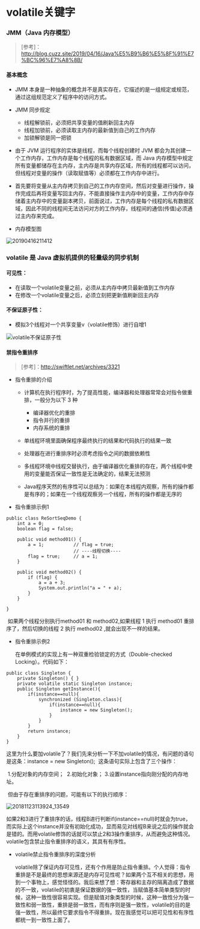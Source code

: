 # volatile关键字

### JMM（Java 内存模型）

> [参考]：http://blog.cuzz.site/2019/04/16/Java%E5%B9%B6%E5%8F%91%E7%BC%96%E7%A8%8B/

#### 基本概念

- JMM 本身是一种抽象的概念并不是真实存在，它描述的是一组规定或规范，通过这组规范定义了程序中的访问方式。

- JMM 同步规定

  - 线程解锁前，必须把共享变量的值刷新回主内存
  - 线程加锁前，必须读取主内存的最新值到自己的工作内存
  - 加锁解锁是同一把锁

- 由于 JVM 运行程序的实体是线程，而每个线程创建时 JVM 都会为其创建一个工作内存，工作内存是每个线程的私有数据区域，而  Java  内存模型中规定所有变量都储存在主内存，主内存是共享内存区域，所有的线程都可以访问，但线程对变量的操作（读取赋值等）必须都在工作内存中进行。

- 首先要将变量从主内存拷贝到自己的工作内存空间，然后对变量进行操作，操作完成后再将变量写回主内存，不能直接操作主内存中的变量，工作内存中存储着主内存中的变量副本拷贝，前面说过，工作内存是每个线程的私有数据区域，因此不同的线程间无法访问对方的工作内存，线程间的通信(传值)必须通过主内存来完成。

- 内存模型图

![20190416211412](assets/20190416211412.png)

### volatile 是 Java 虚拟机提供的轻量级的同步机制

#### 可见性：

- 在读取一个volatile变量之前，必须从主内存中拷贝最新值到工作内存
- 在修改一个volatile变量之后，必须立刻把更新值刷新回主内存

#### 不保证原子性：

- 模拟3个线程对一个共享变量v（volatile修饰）进行自增1

![volatile不保证原子性](assets/volatile不保证原子性-1558938293237.png)

#### 禁指令重排序

>[参考]：http://swiftlet.net/archives/3321

- 指令重排的介绍

  - 计算机在执行程序时，为了提高性能，编译器和处理器常常会对指令做重排，一般分为以下 3 种
    - 编译器优化的重排
    - 指令并行的重排
    - 内存系统的重排

  - 单线程环境里面确保程序最终执行的结果和代码执行的结果一致

  - 处理器在进行重排序时必须考虑指令之间的数据依赖性

  - 多线程环境中线程交替执行，由于编译器优化重排的存在，两个线程中使用的变量能否保证一致性是无法确定的，结果无法预测

  - Java程序天然的有序性可以总结为：如果在本线程内观察，所有的操作都是有序的；如果在一个线程观察另一个线程，所有的操作都是无序的

- 指令重排示例1

```
public class ReSortSeqDemo {
    int a = 0;
    boolean flag = false;
    
    public void method01() {
        a = 1;           // flag = true;
                         // ----线程切换----
        flag = true;     // a = 1;
    }

    public void method02() {
        if (flag) {
            a = a + 3;
            System.out.println("a = " + a);
        }
    }

}
```
​	 如果两个线程分别执行method01 和 method02,如果线程 1 执行 method01 重排序了，然后切换的线程 2 执行 method02 ,就会出现不一样的结果。

- 指令重排示例2

	在单例模式的实现上有一种双重检验锁定的方式（Double-checked Locking）。代码如下：

```
public class Singleton {
    private Singleton() { }
    private volatile static Singleton instance;
    public Singleton getInstance(){
        if(instance==null){
            synchronized (Singleton.class){
                if(instance==null){
                    instance = new Singleton();
                }
            }
        }
        return instance;
    }
}
```

​	这里为什么要加volatile了？我们先来分析一下不加volatile的情况，有问题的语句是这条：instance = new Singleton();
​	这条语句实际上包含了三个操作：

​	1.分配对象的内存空间；
​	2.初始化对象；
​	3.设置instance指向刚分配的内存地址。

​	但由于存在重排序的问题，可能有以下的执行顺序：

![20181123113924_13549](assets/20181123113924_13549.png)

​	如果2和3进行了重排序的话，线程B进行判断if(instance==null)时就会为true，而实际上这个instance并没有初始化成功，显而易见对线程B来说之后的操作就会是错的。而用volatile修饰的话就可以禁止2和3操作重排序，从而避免这种情况。volatile包含禁止指令重排序的语义，其具有有序性。

- volatile禁止指令重排序的深度分析

	volatile除了保证内存可见性，还有个作用是防止指令重排。个人觉得：指令重排是不是最终的思想来源还是内存可见性呢？如果两个互不相关的思想，用到一个事物上，感觉怪怪的。我后来想了想：寄存器和主存的隔离造成了数据的不一致，volatile的初衷是保证数据的强一致性，当赋值基本简单类型的时候，这种一致性很容易实现。但是赋值对象类型的时候，这种一致性分为强一致性和弱一致性，重排是弱一致性，而有序则是强一致性，volatile的目的是强一致性，所以最终它要求指令不得重排。现在我感觉可以把可见性和有序性都统一到一致性上面了。